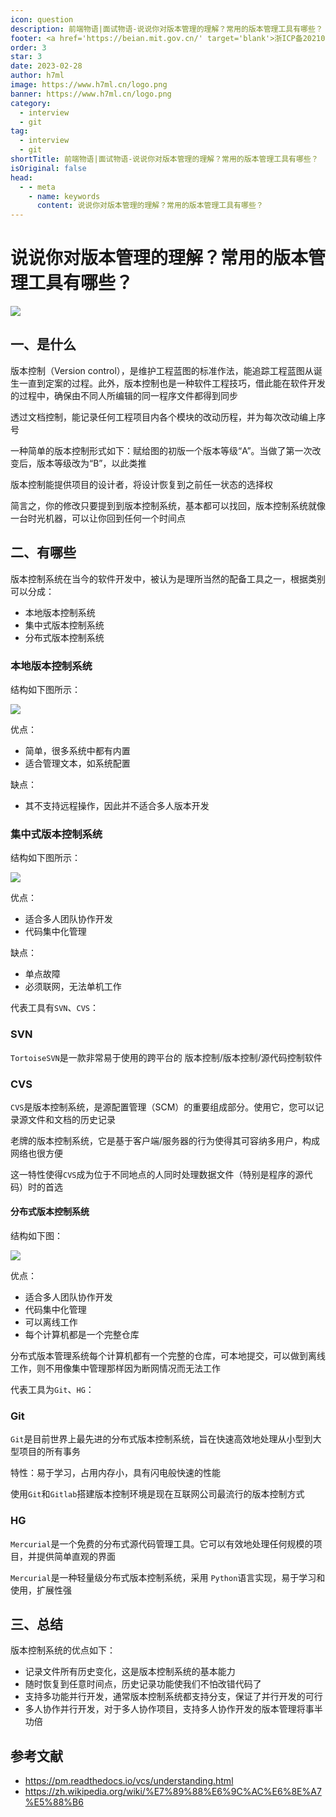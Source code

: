 ```yaml
---
icon: question
description: 前端物语|面试物语-说说你对版本管理的理解？常用的版本管理工具有哪些？
footer: <a href='https://beian.mit.gov.cn/' target='blank'>浙ICP备2021037683号-2</a>说说你对版本管理的理解？常用的版本管理工具有哪些？
order: 3
star: 3
date: 2023-02-28
author: h7ml
image: https://www.h7ml.cn/logo.png
banner: https://www.h7ml.cn/logo.png
category:
  - interview
  - git
tag:
  - interview
  - git
shortTitle: 前端物语|面试物语-说说你对版本管理的理解？常用的版本管理工具有哪些？
isOriginal: false
head:
  - - meta
    - name: keywords
      content: 说说你对版本管理的理解？常用的版本管理工具有哪些？
---
```


# 说说你对版本管理的理解？常用的版本管理工具有哪些？

![](https://static.h7ml.cn/vitepress/assets/images/interview/f0e8a2d0-f5ac-11eb-ab90-d9ae814b240d.png)

## 一、是什么

版本控制（Version control），是维护工程蓝图的标准作法，能追踪工程蓝图从诞生一直到定案的过程。此外，版本控制也是一种软件工程技巧，借此能在软件开发的过程中，确保由不同人所编辑的同一程序文件都得到同步

透过文档控制，能记录任何工程项目内各个模块的改动历程，并为每次改动编上序号

一种简单的版本控制形式如下：赋给图的初版一个版本等级“A”。当做了第一次改变后，版本等级改为“B”，以此类推

版本控制能提供项目的设计者，将设计恢复到之前任一状态的选择权

简言之，你的修改只要提到到版本控制系统，基本都可以找回，版本控制系统就像一台时光机器，可以让你回到任何一个时间点

## 二、有哪些

版本控制系统在当今的软件开发中，被认为是理所当然的配备工具之一，根据类别可以分成：

- 本地版本控制系统
- 集中式版本控制系统
- 分布式版本控制系统

### 本地版本控制系统

结构如下图所示：

![](https://static.h7ml.cn/vitepress/assets/images/interview/c545ded0-f5ad-11eb-ab90-d9ae814b240d.png)

优点：

- 简单，很多系统中都有内置
- 适合管理文本，如系统配置

缺点：

- 其不支持远程操作，因此并不适合多人版本开发

### 集中式版本控制系统

结构如下图所示：

![](https://static.h7ml.cn/vitepress/assets/images/interview/8b4b3040-f5ad-11eb-85f6-6fac77c0c9b3.png)

优点：

- 适合多人团队协作开发
- 代码集中化管理

缺点：

- 单点故障
- 必须联网，无法单机工作

代表工具有`SVN`、`CVS`：

### SVN

`TortoiseSVN`是一款非常易于使用的跨平台的 版本控制/版本控制/源代码控制软件

### CVS

`CVS`是版本控制系统，是源配置管理（SCM）的重要组成部分。使用它，您可以记录源文件和文档的历史记录

老牌的版本控制系统，它是基于客户端/服务器的行为使得其可容纳多用户，构成网络也很方便

这一特性使得`CVS`成为位于不同地点的人同时处理数据文件（特别是程序的源代码）时的首选

#### 分布式版本控制系统

结构如下图：

![](https://static.h7ml.cn/vitepress/assets/images/interview/4301a260-f5ad-11eb-85f6-6fac77c0c9b3.png)

优点：

- 适合多人团队协作开发
- 代码集中化管理
- 可以离线工作
- 每个计算机都是一个完整仓库

分布式版本管理系统每个计算机都有一个完整的仓库，可本地提交，可以做到离线工作，则不用像集中管理那样因为断网情况而无法工作

代表工具为`Git`、`HG`：

### Git

`Git`是目前世界上最先进的分布式版本控制系统，旨在快速高效地处理从小型到大型项目的所有事务

特性：易于学习，占用内存小，具有闪电般快速的性能

使用`Git`和`Gitlab`搭建版本控制环境是现在互联网公司最流行的版本控制方式

### HG

`Mercurial`是一个免费的分布式源代码管理工具。它可以有效地处理任何规模的项目，并提供简单直观的界面

`Mercurial`是一种轻量级分布式版本控制系统，采用 `Python`语言实现，易于学习和使用，扩展性强

## 三、总结

版本控制系统的优点如下：

- 记录文件所有历史变化，这是版本控制系统的基本能力
- 随时恢复到任意时间点，历史记录功能使我们不怕改错代码了
- 支持多功能并行开发，通常版本控制系统都支持分支，保证了并行开发的可行
- 多人协作并行开发，对于多人协作项目，支持多人协作开发的版本管理将事半功倍

## 参考文献

- <https://pm.readthedocs.io/vcs/understanding.html>
- <https://zh.wikipedia.org/wiki/%E7%89%88%E6%9C%AC%E6%8E%A7%E5%88%B6>

